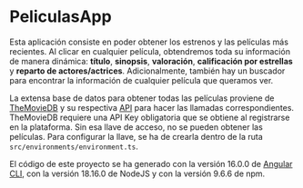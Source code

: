# PeliculasApp
Esta aplicación consiste en poder obtener los estrenos y las películas más recientes. Al clicar en cualquier película, obtendremos toda su información de manera dinámica: **título**, **sinopsis**, **valoración**, **calificación por estrellas** y **reparto de actores/actrices**. Adicionalmente, también hay un buscador para encontrar la información de cualquier película que queramos ver.

La extensa base de datos para obtener todas las películas proviene de [TheMovieDB](https://www.themoviedb.org/?language=ca-ES) y su respectiva [API](https://developer.themoviedb.org/reference/intro/getting-started) para hacer las llamadas correspondientes. TheMovieDB requiere una API Key obligatoria que se obtiene al registrarse en la plataforma. Sin esa llave de acceso, no se pueden obtener las películas. Para configurar la llave, se ha de crearla dentro de la ruta `src/environments/environment.ts`.

El código de este proyecto se ha generado con la versión 16.0.0 de [Angular CLI](https://github.com/angular/angular-cli), con la versión 18.16.0 de NodeJS y con la versión 9.6.6 de npm.